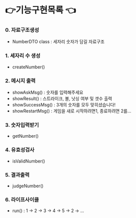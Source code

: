 # 👉기능구현목록 👈

### 0. 자료구조생성
* NumberDTO class : 세자리 숫자가 담길 자료구조

### 1. 세자리 수 생성
* createNumber()

### 2. 메시지 출력 
* showAskMsg() : 숫자를 입력해주세요
* showResult() : 스트라이크, 볼, 낫싱 여부 및 갯수 출력
* showSuccessMsg() : 3개의 숫자를 모두 맞히셨습니다!
* showRestartMsg() : 게임을 새로 시작하려면1, 종료하려면 2를...

### 3. 숫자입력받기
* getNumber()

### 4. 유효성검사
* isValidNumber()

### 5. 결과출력
* judgeNumber()

### 6. 라이프사이클
* run() : 1 -> 2 -> 3 -> 4 -> 5 -> 2 -> ... 

